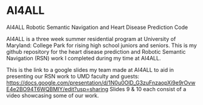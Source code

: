 # AI4ALL
AI4ALL Robotic Semantic Navigation and Heart Disease Prediction Code 

AI4ALL is a three week summer residential program at University of Maryland: College Park for rising high school juniors and seniors.
This is my github repository for the heart disease prediction and Robotic Semantic Navigation (RSN) work I completed during my time at AI4ALL. 

This is the link to a google slides my team made at AI4ALL to aid in presenting our RSN work to UMD faculty and guests:
https://docs.google.com/presentation/d/1N0u0OlD_G3zuFnzaopXi9e9rOvwE4e2BO94T6WQBMIY/edit?usp=sharing 
  Slides 9 & 10 each consist of a video showcasing some of our work. 
